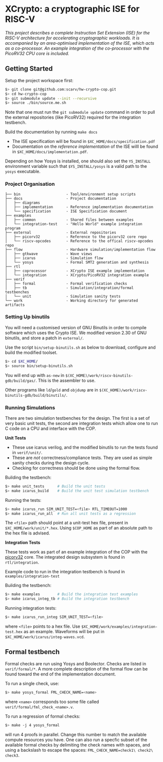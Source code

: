 
# XCrypto: a cryptographic ISE for RISC-V

*This project describes a complete Instruction Set Extension (ISE) for the
RISC-V architecture for accelerating cryptographic workloads. It is
accompanied by an area-optimised implementation of the ISE, which acts as
a co-processor. An example integration of the co-processor with the PicoRV32
CPU core is included.*

## Getting Started

Setup the project workspace first:

```sh
$> git clone git@github.com:scarv/hw-crypto-cop.git
$> cd hw-crypto-cop
$> git submodule update --init --recursive
$> source ./bin/source.me.sh
```

Note that one must run the `git submodule update` command in order to
pull the external repositories (like PicoRV32) required for the integration
testbench.

Build the documentation by running `make docs`

- The ISE specification will be found in `$XC_HOME/docs/specification.pdf`
- Documentation on the *reference implementation* of the ISE willl be found
  in `$XC_HOME/docs/implementation.pdf`.

Depending on how Yosys is installed, one should also set the `YS_INSTALL`
environment variable such that `$YS_INSTALL/yosys` is a valid path to the
`yosys` executable.

### Project Organisation

```
├── bin                     - Tool/environment setup scripts
├── docs                    - Project documentation
│   ├── diagrams
│   ├── implementation      - Reference implementation documentation
│   └── specification       - ISE Specification document
├── examples
│   ├── common              - Shared files between examples
│   └── integration-test    - "Hello World" example integration program
├── external                - External repositories
│   ├── picorv32            - Reference to the picorv32 core repo
│   └── riscv-opcodes       - Reference to the offical riscv-opcodes repo
├── flow                    - Hardware simulation/implementation flow
│   ├── gtkwave             - Wave views
│   ├── icarus              - Simulation flow
│   └── yosys               - Formal SMT2 generation and synthesis
├── rtl
│   ├── coprocessor         - XCrypto ISE example implementation
│   └── integration         - XCrypto/PicoRV32 integration example
├── verif
│   ├── formal              - Formal verification checks
│   ├── tb                  - Simulation/integration/formal testbenches
│   └── unit                - Simulation sanity tests
└── work                    - Working directory for generated artifacts
```

### Setting Up binutils

You will need a customised version of GNU Binutils in order to compile
software which uses the Crypto ISE. We modified version 2.30 of GNU
binutils, and store a patch in `external/`. 

Use the script `bin/setup-binutils.sh` as below to download, configure
and build the modified toolset.

```sh
$> cd $XC_HOME/
$> source bin/setup-binutils.sh
```

You will end up with `as-new` in 
`$(XC_HOME)/work/riscv-binutils-gdb/build/gas/`. This is the assembler to use.

Other programs like `ld`/`gold` and `objdump` are in
`$(XC_HOME)/work/riscv-binutils-gdb/build/binutils/`.

### Running Simulations

There are two simulation testbenches for the design. The first is a set of
very basic unit tests, the second are integration tests which allow one to
run C code on a CPU and interface with the COP.

**Unit Tests**

- These use icarus verilog, and the modified binutils to run the tests
  found in `verif/unit/`.
- These are *not* correctness/compliance tests. They are used as simple 
  sanity checks during the design cycle.
- Checking for correctness should be done using the formal flow.

Building the testbench:

```sh
$> make unit_tests      # Build the unit tests
$> make icarus_build    # Build the unit test simulation testbench
```

Running the tests:

```sh
$> make icarus_run SIM_UNIT_TEST=<file> RTL_TIMEOUT=1000
$> make icarus_run_all  # Run all unit tests as a regression
```

The `<file>` path should point at a unit-test hex file, present in
`$XC_HOME/work/unit/*.hex`. Using `$COP_HOME` as part of an absolute path
to the hex file is advised.

**Integration Tests**

These tests work as part of an example integration of the COP with the
[picorv32](https://github.com/cliffordwolf/picorv32) core.
The integrated design subsystem is found in `rtl/integration`.

Example code to run in the integration testbench is found in 
`examples/integration-test`

Building the testbench:

```sh
$> make examples        # Build the integration test examples
$> make icarus_integ_tb # Build the integration testbench
```

Running integration tests:

```sh
$> make icarus_run_integ SIM_UNIT_TEST=<file>
```

where `<file>` points to a hex file. 
Use `$XC_HOME/work/examples/integration-test.hex` as an example.
Waveforms will be put in `$XC_HOME/work/icarus/integ-waves.vcd`.

## Formal testbench

Formal checks are run using Yosys and Boolector. Checks are listed in
`verif/formal/*`. A more complete description of the formal flow can
be found toward the end of the implementation document.

To run a single check, use:

```sh
$> make yosys_formal FML_CHECK_NAME=<name>
```

where `<name>` corresponds too some file called 
`verif/formal/fml_check_<name>.v`.

To run a regression of formal checks:

```sh
$> make -j 4 yosys_formal
```

will run 4 proofs in parallel. Change this number to match the available
compute resources you have. One can also run a specfic subset of the
available formal checks by delimiting the check names with spaces, and using
a backslash to escape the spaces: `FML_CHECK_NAME=check1\ check2\ check3`.

